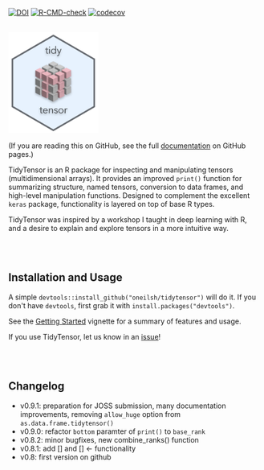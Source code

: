 [![DOI](https://zenodo.org/badge/160564655.svg)](https://zenodo.org/badge/latestdoi/160564655)
[![R-CMD-check](https://github.com/oneilsh/tidytensor/workflows/R-CMD-check/badge.svg)](https://github.com/oneilsh/tidytensor/actions)
[![codecov](https://codecov.io/gh/oneilsh/tidytensor/branch/master/graph/badge.svg?token=GWMT57CGDK)](https://codecov.io/gh/oneilsh/tidytensor)  


<br />
<img src="man/figures/tidytensor_transparent.png" height=200px/> 

(If you are reading this on GitHub, see the full [documentation](https://oneilsh.github.io/tidytensor/) on GitHub pages.)

TidyTensor is an R package for inspecting and manipulating tensors (multidimensional arrays). It provides an improved `print()` function for summarizing structure, named tensors, conversion to data frames, and high-level manipulation functions. Designed to complement the excellent `keras` package, functionality is layered on top of base R types.

TidyTensor was inspired by a workshop I taught in deep learning with R, and a desire to explain and explore tensors in a more intuitive way.  


<br />
<br />

## Installation and Usage

A simple `devtools::install_github("oneilsh/tidytensor")` will do it. If you don't have `devtools`, first grab it with `install.packages("devtools")`.

See the [Getting Started](https://oneilsh.github.io/tidytensor/articles/tidytensor.html) vignette for a summary of features and usage.

If you use TidyTensor, let us know in an [issue](https://github.com/oneilsh/tidytensor/issues/new)!

<br />
<br />

## Changelog

* v0.9.1: preparation for JOSS submission, many documentation improvements, removing `allow_huge` option from `as.data.frame.tidytensor()`
* v0.9.0: refactor `bottom` paramter of `print()` to `base_rank`
* v0.8.2: minor bugfixes, new combine_ranks() function
* v0.8.1: add [] and [] <- functionality
* v0.8: first version on github





